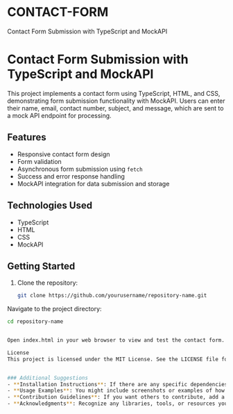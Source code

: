 # CONTACT-FORM
Contact Form Submission with TypeScript and MockAPI

# Contact Form Submission with TypeScript and MockAPI

This project implements a contact form using TypeScript, HTML, and CSS, demonstrating form submission functionality with MockAPI. Users can enter their name, email, contact number, subject, and message, which are sent to a mock API endpoint for processing.

## Features

- Responsive contact form design
- Form validation
- Asynchronous form submission using `fetch`
- Success and error response handling
- MockAPI integration for data submission and storage

## Technologies Used

- TypeScript
- HTML
- CSS
- MockAPI

## Getting Started

1. Clone the repository:
   ```bash
   git clone https://github.com/yourusername/repository-name.git
   
Navigate to the project directory:
 ```bash
cd repository-name


Open index.html in your web browser to view and test the contact form.

License
This project is licensed under the MIT License. See the LICENSE file for details.


### Additional Suggestions
- **Installation Instructions**: If there are any specific dependencies or build steps, consider adding them under "Getting Started."
- **Usage Examples**: You might include screenshots or examples of how the form looks and behaves.
- **Contribution Guidelines**: If you want others to contribute, add a section on how to do so.
- **Acknowledgments**: Recognize any libraries, tools, or resources you used in your project.


